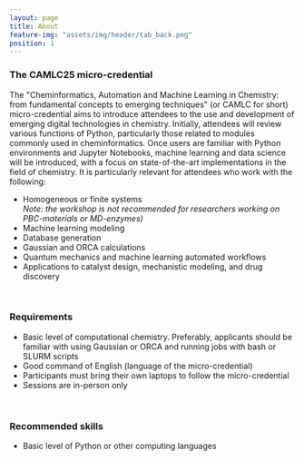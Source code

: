 ```yaml
---
layout: page
title: About
feature-img: "assets/img/header/tab_back.png"
position: 1
---
```


### The CAMLC25 micro-credential
<p align="justify">

The "Cheminformatics, Automation and Machine Learning in Chemistry: from fundamental concepts to emerging techniques" (or CAMLC for short) micro-credential aims to introduce attendees to the use and development of emerging digital technologies in chemistry. Initially, attendees will review various functions of Python, particularly those related to modules commonly used in cheminformatics. Once users are familiar with Python environments and Jupyter Notebooks, machine learning and data science will be introduced, with a focus on state-of-the-art implementations in the field of chemistry. It is particularly relevant for attendees who work with the following:</p>

* Homogeneous or finite systems<br>
<i>Note: the workshop is not recommended for researchers working on PBC-materials or MD-enzymes)</i><br>
* Machine learning modeling<br>
* Database generation<br>
* Gaussian and ORCA calculations<br>
* Quantum mechanics and machine learning automated workflows<br>
* Applications to catalyst design, mechanistic modeling, and drug discovery<br>

<br>

### Requirements

* Basic level of computational chemistry. Preferably, applicants should be familiar with using Gaussian or ORCA and running jobs with bash or SLURM scripts
* Good command of English (language of the micro-credential)
* Participants must bring their own laptops to follow the micro-credential
* Sessions are in-person only

<br>

### Recommended skills

* Basic level of Python or other computing languages

<br>
